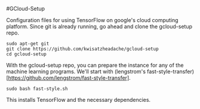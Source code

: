 #GCloud-Setup

Configuration files for using TensorFlow on google's cloud computing platform. Since git is already running, go ahead and clone the gcloud-setup repo.

```
sudo apt-get git
git clone https://github.com/kwisatzheadache/gcloud-setup
cd gcloud-setup
```

With the gcloud-setup repo, you can prepare the instance for any of the machine learning programs. We'll start with (lengstrom's fast-style-transfer)[https://github.com/lengstrom/fast-style-transfer]. 

```
sudo bash fast-style.sh
```

This installs TensorFlow and the necessary dependencies.
